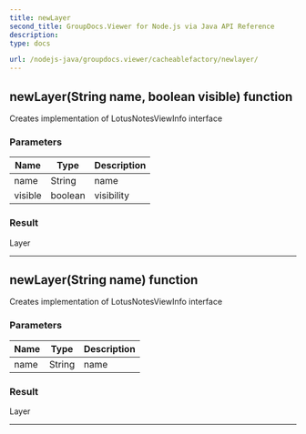 ```yaml
---
title: newLayer
second_title: GroupDocs.Viewer for Node.js via Java API Reference
description: 
type: docs

url: /nodejs-java/groupdocs.viewer/cacheablefactory/newlayer/
---
```


## newLayer(String name, boolean visible)  function
Creates implementation of LotusNotesViewInfo interface

### Parameters

| Name | Type | Description |
| --- | --- | --- |
| name | String | name |
| visible | boolean | visibility |

### Result
Layer


---


## newLayer(String name)  function
Creates implementation of LotusNotesViewInfo interface

### Parameters

| Name | Type | Description |
| --- | --- | --- |
| name | String | name |

### Result
Layer


---


